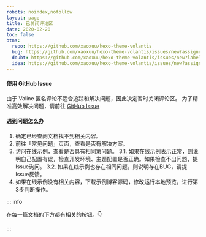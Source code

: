 ```yaml
---
robots: noindex,nofollow
layout: page
title: 已关闭评论区
date: 2020-02-20
toc: false
btns:
  repo: https://github.com/xaoxuu/hexo-theme-volantis
  bug: https://github.com/xaoxuu/hexo-theme-volantis/issues/new?assignees=&labels=BUG&template=bug-report.md
  doubt: https://github.com/xaoxuu/hexo-theme-volantis/issues/new?labels=疑问&template=question-report.md
  idea: https://github.com/xaoxuu/hexo-theme-volantis/issues/new?assignees=&labels=建议&template=feature-request.md
---
```


#### 使用 GitHub Issue

由于 Valine 匿名评论不适合追踪和解决问题，因此决定暂时关闭评论区。
为了精准高效解决问题，请前往 <btn>[GitHub Issue](https://github.com/xaoxuu/hexo-theme-volantis/issues/)</btn>


#### 遇到问题怎么办

1. 确定已经查阅文档找不到相关内容。
2. 前往「常见问题」页面，查看是否有解决方案。
3. 访问在线示例，查看是否具有相同第问题。
  3.1. 如果在线示例表示正常，则说明自己配置有误，检查开发环境、主题配置是否正确。如果检查不出问题，提Issue询问。
  3.2. 如果在线示例也存在相同问题，则说明存在BUG，请提Issue反馈。
4. 如果在线示例没有相关内容，下载示例博客源码，修改运行本地预览，进行第3步判断操作。

::: info

在每一篇文档的下方都有相关的按钮。👇

:::
